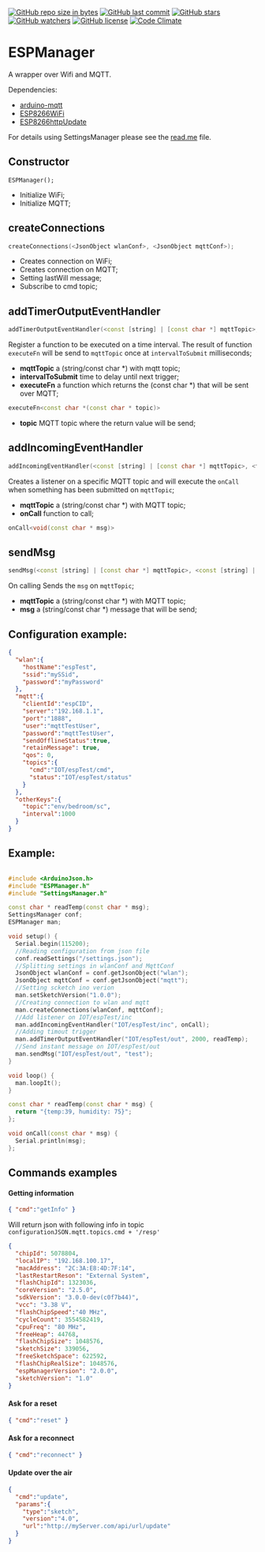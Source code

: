 [![GitHub repo size in bytes](https://img.shields.io/github/repo-size/badges/shields.svg)](https://github.com/SergiuToporjinschi/espmanager)
[![GitHub last commit](https://img.shields.io/github/last-commit/SergiuToporjinschi/espmanager.svg)](https://github.com/SergiuToporjinschi/espmanager/commits/master)
[![GitHub stars](https://img.shields.io/github/stars/SergiuToporjinschi/espmanager.svg)](https://github.com/SergiuToporjinschi/espmanager/stargazers)
[![GitHub watchers](https://img.shields.io/github/watchers/SergiuToporjinschi/espmanager.svg)](https://github.com/SergiuToporjinschi/espmanager/watchers)
[![GitHub license](https://img.shields.io/github/license/SergiuToporjinschi/espmanager.svg)](https://github.com/SergiuToporjinschi/espmanager/blob/master/LICENSE)
[![Code Climate](https://codeclimate.com/github/codeclimate/codeclimate/badges/gpa.svg)](https://codeclimate.com/github/SergiuToporjinschi/espmanager)

# ESPManager
A wrapper over Wifi and MQTT.

Dependencies:
* [arduino-mqtt](https://github.com/256dpi/arduino-mqtt)
* [ESP8266WiFi](https://github.com/esp8266/Arduino/tree/master/libraries/ESP8266WiFi)
* [ESP8266httpUpdate](https://github.com/esp8266/Arduino/tree/master/libraries/ESP8266httpUpdate)

For details using SettingsManager please see the [read.me](https://github.com/SergiuToporjinschi/settingsmanager) file.
## Constructor
`
ESPManager();
`
 * Initialize WiFi;
 * Initialize MQTT;
  
## **createConnections**
```cpp
createConnections(<JsonObject wlanConf>, <JsonObject mqttConf>); 
```
 * Creates connection on WiFi;
 * Creates connection on MQTT;
 * Setting lastWill message;
 * Subscribe to cmd topic;

## **addTimerOutputEventHandler**
```cpp
addTimerOutputEventHandler(<const [string] | [const char *] mqttTopic>, <long intervalToSubmit>, <function executeFn>)
````

Register a function to be executed on a time interval. The result of function `executeFn` will be send to `mqttTopic` once at `intervalToSubmit` milliseconds;

 * **mqttTopic** a (string/const char *) with mqtt topic;
 * **intervalToSubmit** time to delay until next trigger;
 * **executeFn** a function which returns the (const char *) that will be sent over MQTT;


```cpp 
executeFn<const char *(const char * topic)>
```
 * **topic** MQTT topic where the return value will be send;

## **addIncomingEventHandler**
```cpp
addIncomingEventHandler(<const [string] | [const char *] mqttTopic>, <function onCall>)
```

Creates a listener on a specific MQTT topic and will execute the `onCall` when something has been submitted on `mqttTopic`;
 * **mqttTopic** a (string/const char *) with MQTT topic;
 * **onCall** function to call;

```cpp
onCall<void(const char * msg)>
```

## **sendMsg**
```cpp
sendMsg(<const [string] | [const char *] mqttTopic>, <const [string] | [const char *] msg>)
```

On calling Sends the `msg` on `mqttTopic`;
 * **mqttTopic** a (string/const char *) with MQTT topic;
 * **msg** a (string/const char *) message that will be send;

## **Configuration example:**
```json
{
  "wlan":{                                
    "hostName":"espTest",
    "ssid":"mySSid",
    "password":"myPassword"
  },
  "mqtt":{                               
    "clientId":"espCID",
    "server":"192.168.1.1",
    "port":"1888",
    "user":"mqttTestUser",
    "password":"mqttTestUser",
    "sendOfflineStatus":true,             
    "retainMessage": true,
    "qos": 0,
    "topics":{
      "cmd":"IOT/espTest/cmd",
      "status":"IOT/espTest/status"
    }
  },
  "otherKeys":{
    "topic":"env/bedroom/sc",
    "interval":1000
  }
}
```

## **Example:**
```cpp

#include <ArduinoJson.h>
#include "ESPManager.h"
#include "SettingsManager.h"

const char * readTemp(const char * msg);
SettingsManager conf;
ESPManager man;

void setup() {
  Serial.begin(115200);
  //Reading configuration from json file
  conf.readSettings("/settings.json");
  //Splitting settings in wlanConf and MqttConf
  JsonObject wlanConf = conf.getJsonObject("wlan");
  JsonObject mqttConf = conf.getJsonObject("mqtt");
  //Setting scketch ino verion 
  man.setSketchVersion("1.0.0");
  //Creating connection to wlan and mqtt
  man.createConnections(wlanConf, mqttConf);
  //Add listener on IOT/espTest/inc
  man.addIncomingEventHandler("IOT/espTest/inc", onCall);
  //Adding timout trigger
  man.addTimerOutputEventHandler("IOT/espTest/out", 2000, readTemp);
  //Send instant message on IOT/espTest/out
  man.sendMsg("IOT/espTest/out", "test");
}

void loop() {
  man.loopIt();
}

const char * readTemp(const char * msg) {
  return "{temp:39, humidity: 75}";
};

void onCall(const char * msg) {
  Serial.println(msg);
};
```

## **Commands examples**

#### **Getting information**
```json
{ "cmd":"getInfo" }
```
Will return json with following info in topic `configurationJSON.mqtt.topics.cmd + '/resp'`
```json
{  
  "chipId": 5078804,                     
  "localIP": "192.168.100.17",           
  "macAddress": "2C:3A:E8:4D:7F:14",     
  "lastRestartReson": "External System", 
  "flashChipId": 1323036,                
  "coreVersion": "2.5.0",                
  "sdkVersion": "3.0.0-dev(c0f7b44)",    
  "vcc": "3.38 V",                       
  "flashChipSpeed":"40 MHz",             
  "cycleCount": 3554582419,             
  "cpuFreq": "80 MHz",                   
  "freeHeap": 44768,                     
  "flashChipSize": 1048576,              
  "sketchSize": 339056,                  
  "freeSketchSpace": 622592,            
  "flashChipRealSize": 1048576,          
  "espManagerVersion": "2.0.0",          
  "sketchVersion": "1.0"                 
}
```
#### **Ask for a reset**
```json
{ "cmd":"reset" }
```

#### **Ask for a reconnect**
```json
{ "cmd":"reconnect" }
```

#### **Update over the air**
```json
{
  "cmd":"update",                              
  "params":{                                   
    "type":"sketch",                      
    "version":"4.0",                          
    "url":"http://myServer.com/api/url/update" 
  }
}
```
